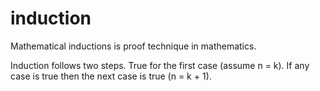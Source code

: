 # induction

Mathematical inductions is  proof technique in mathematics. 

Induction follows two steps. True for the first case (assume n = k). If any case is true then the next case is true (n = k + 1). 
